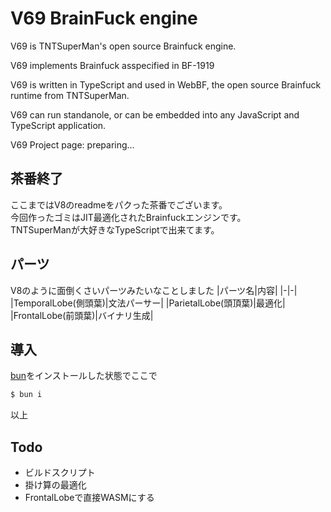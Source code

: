# V69 BrainFuck engine
V69 is TNTSuperMan's open source Brainfuck engine.

V69 implements Brainfuck asspecified in BF-1919

V69 is written in TypeScript and used in WebBF, the open source Brainfuck runtime from TNTSuperMan.

V69 can run standanole, or can be embedded into any JavaScript and TypeScript application.

V69 Project page: preparing...

## 茶番終了

ここまではV8のreadmeをパクった茶番でございます。  
今回作ったゴミはJIT最適化されたBrainfuckエンジンです。  
TNTSuperManが大好きなTypeScriptで出来てます。  

## パーツ
V8のように面倒くさいパーツみたいなことしました
|パーツ名|内容|
|-|-|
|TemporalLobe(側頭葉)|文法パーサー|
|ParietalLobe(頭頂葉)|最適化|
|FrontalLobe(前頭葉)|バイナリ生成|

## 導入
[bun](https://bun.sh)をインストールした状態でここで
```bash
$ bun i
```
以上

## Todo
- ビルドスクリプト
- 掛け算の最適化
- FrontalLobeで直接WASMにする
